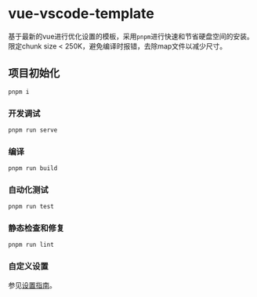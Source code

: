 # vue-vscode-template

基于最新的vue进行优化设置的模板，采用`pnpm`进行快速和节省硬盘空间的安装。限定chunk size < 250K，避免编译时报错，去除map文件以减少尺寸。

## 项目初始化

```sh
pnpm i
```

### 开发调试

```sh
pnpm run serve
```

### 编译

```sh
pnpm run build
```

### 自动化测试

```sh
pnpm run test
```

### 静态检查和修复

```sh
pnpm run lint
```

### 自定义设置

参见[设置指南](https://cli.vuejs.org/config/)。
